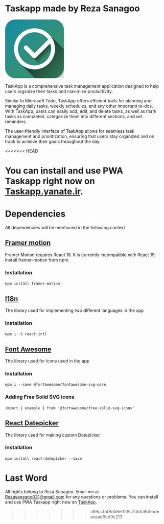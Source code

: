 # Taskapp made by Reza Sanagoo

![taskapp icon](/public/icon.png)

TaskApp is a comprehensive task management application designed to help users organize their tasks and maximize productivity. 

Similar to Microsoft Todo, TaskApp offers efficient tools for planning and managing daily tasks, weekly schedules, and any other important to-dos. With TaskApp, users can easily add, edit, and delete tasks, as well as mark tasks as completed, categorize them into different sections, and set reminders.

 The user-friendly interface of TaskApp allows for seamless task management and prioritization, ensuring that users stay organized and on track to achieve their goals throughout the day.

<<<<<<< HEAD
# 
You can install and use PWA Taskapp right now on [Taskapp.yanate.ir](https://taskapp.yanate.ir/).
=======


 
# Dependencies

All dependencies will be mentioned in the following context



## [Framer motion](https://framer.com/motion/)

Framer Motion requires React 18. It is currently incompatible with React 19.
Install framer-motion from npm.


### Installation

`
npm install framer-motion
`



## [I18n](https://lokalise.com/blog/react-i18n-intl/)

The library used for implementing two different languages in the app


### Installation

`
npm i -S react-intl
`



## [Font Awesome](https://docs.fontawesome.com/web/use-with/react/)

The library used for icons used in the app


### Installation

`
npm i --save @fortawesome/fontawesome-svg-core
`



### Adding Free Solid SVG icons

`
import { example } from '@fortawesome/free-solid-svg-icons'
`



## [React Datepicker](https://www.npmjs.com/package/react-datepicker)

The library used for making custom Datepicker


### Installation

`
npm install react-datepicker --save
`



# Last Word

All rights belong to Reza Sanagoo.
Email me at Rezasanagoo021@gmail.com for any questions or problems.
You can install and use PWA Taskapp right now on [TaskApp](https://taskapp.yanate.ir/).
>>>>>>> a89cc048d58e028c7bb1d8b9adeacaae6cd9c213
